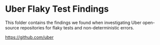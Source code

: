 # Uber Flaky Test Findings
This folder contains the findings we found when investigating Uber open-source repositories for flaky tests and non-deterministic errors.

https://github.com/uber